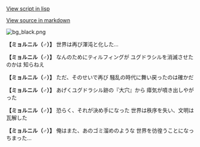 [View script in lisp](../scripts/100504051.txt)

[View source in markdown](100504051.md)

![bg_black.png](../images/backgrounds/bg_black.png)

**【ミョルニル（♂）】**
世界は再び渾沌と化した…

**【ミョルニル（♂）】**
なんのためにティルフィングが
ユグドラシルを消滅させたのかは
知らねえ

**【ミョルニル（♂）】**
ただ、そのせいで再び
騒乱の時代に舞い戻ったのは確かだ

**【ミョルニル（♂）】**
あげくユグドラシル跡の『大穴』から
瘴気が噴き出しやがった

**【ミョルニル（♂）】**
恐らく、それが決め手になった
世界は秩序を失い、文明は瓦解した

**【ミョルニル（♂）】**
俺はまた、あのゴミ溜めのような
世界を彷徨うことになっちまった…